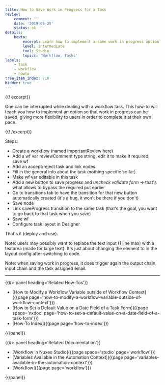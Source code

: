 ```yaml
---
title: How to Save Work in Progress for a Task
review:
    comment: ''
    date: '2019-05-29'
    status: ok
details:
    howto:
        excerpt: Learn how to implement a save work in progress option without completing a workflow task.
        level: Intermediate
        tool: Studio
        topics: 'Workflow, Tasks'
labels:
    - task
    - workflow
    - howto
tree_item_index: 710
hidden: true
---
```


{{! excerpt}}

One can be interrupted while dealing with a workflow task. This how-to will teach you how to implement an option so that work in progress can be saved, giving more flexibility to users in order to complete it at their own pace.

{{! /excerpt}}

Steps:
- Create a workflow (named importantReview here)
- Add a wf var reviewComment type string, edit it to make it required, save wf
- Add an accept/reject task and link nodes
- Fill in the general info about the task (nothing specific so far)
- Make wf var editable in this task
- Add a new button to save progress and *uncheck validate form* => that's what allows to bypass the required put earlier
- Go to transitions tab to have the transition for that new button automatically created (it's a bug, it won't be there if you don't)
- Save node
- Link saveProgress transition to the same task (that's the goal, you want to go back to that task when you save)
- Save wf
- Configure task layout in Designer

That's it (deploy and use).

Note: users may possibly want to replace the text input (1 line max) with a textarea (made for large text). It's just about changing the <nuxeo-input> element to <nuxeo-textarea> in the layout config after switching to code.

Note: when saving work in progress, it does trigger again the output chain, input chain and the task assigned email.

* * *

<div class="row" data-equalizer data-equalize-on="medium"><div class="column medium-6">{{#> panel heading='Related How-Tos'}}

- [How to Modify a Workflow Variable outside of Workflow Context]({{page page='how-to-modify-a-workflow-variable-outside-of-workflow-context'}})
- [How to Set a Default Value on a Date Field of a Task Form]({{page space='nxdoc' page='how-to-set-a-default-value-on-a-date-field-of-a-task-form'}})
- [How-To Index]({{page page='how-to-index'}})

{{/panel}}</div><div class="column medium-6">{{#> panel heading='Related Documentation'}}

- [Workflow in Nuxeo Studio]({{page space='studio' page='workflow'}})
- [Variables Available in the Automation Context]({{page page='variables-available-in-the-automation-context'}})
- [Workflow]({{page page='workflow'}})

{{/panel}}</div></div>
